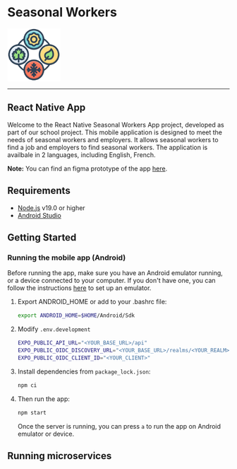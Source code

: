 # Seasonal Workers

<img alt="logo" src="Documentation/assets/logo.png" width=120 />

---

## React Native App

Welcome to the React Native Seasonal Workers App project, developed as part of our school project. This mobile application is designed to meet the needs of seasonal workers and employers. It allows seasonal workers to find a job and employers to find seasonal workers. The application is availbale in 2 languages, including English, French.

**Note:** You can find an figma prototype of the app [here](https://www.figma.com/file/CkqaUII8RfNxNRs2pIAQil/Seasonal?type=design&node-id=0%3A1&mode=design&t=dnVQFbKSWEO0DaKg-1).

## Requirements

- [Node.js](https://nodejs.org/en/) v19.0 or higher
- [Android Studio](https://developer.android.com/studio)

## Getting Started

### Running the mobile app (Android)

Before running the app, make sure you have an Android emulator running, or a device connected to your computer. If you don't have one, you can follow the instructions [here](https://developer.android.com/studio/run/emulator) to set up an emulator.

1. Export ANDROID_HOME or add to your .bashrc file:

   ```bash
   export ANDROID_HOME=$HOME/Android/Sdk
   ```

2. Modify `.env.development`

   ```bash
   EXPO_PUBLIC_API_URL="<YOUR_BASE_URL>/api"
   EXPO_PUBLIC_OIDC_DISCOVERY_URL="<YOUR_BASE_URL>/realms/<YOUR_REALM>"
   EXPO_PUBLIC_OIDC_CLIENT_ID="<YOUR_CLIENT>"
   ```

3. Install dependencies from `package_lock.json`:

   ```bash
   npm ci
   ```

4. Then run the app:

   ```bash
   npm start
   ```

   Once the server is running, you can press `a` to run the app on Android emulator or device.

## Running microservices
